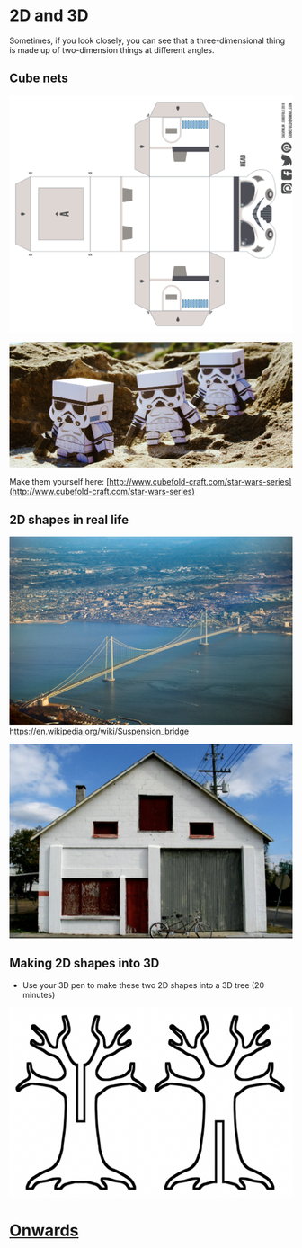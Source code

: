 # 2D and 3D

Sometimes, if you look closely, you can see that a three-dimensional thing is made up of two-dimension things at different angles.

## Cube nets

![Star Wars Cubefold cube net](../assets/cubefold-craft-star-wars-troops_head.png)

![Star Wars paper folds from Cubefold Craft](../assets/cubefold-craft-star-wars-troops.jpeg)

Make them yourself here: [http://www.cubefold-craft.com/star-wars-series](http://www.cubefold-craft.com/star-wars-series)

## 2D shapes in real life
![Akashi Bridge, a suspension bridge in Japan](../assets/Akashi_Bridge_japan.jpeg)
https://en.wikipedia.org/wiki/Suspension_bridge

![The front of a house in 2d shapes](../assets/2DHouseShapes.png)

## Making 2D shapes into 3D
* Use your 3D pen to make these two 2D shapes into a 3D tree (20 minutes)

![2D trees into 3D template](../assets/2DTreesFor3D.png)

# [Onwards](001a_tinkercad_introduction.md)
